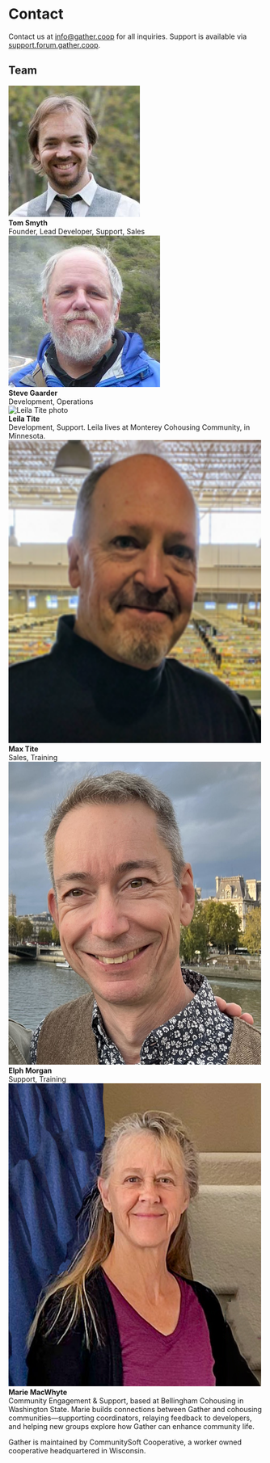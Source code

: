 # Contact

Contact us at [info@gather.coop](mailto:info@gather.coop) for all inquiries. Support is available via [support.forum.gather.coop](https://support.forum.gather.coop).

## Team

<div class="team-member">
  <img src="/assets/img/team/tom.jpg" alt="Tom Smyth photo" />
  <div>
    <strong>Tom Smyth</strong><br/>
    Founder, Lead Developer, Support, Sales
  </div>
</div>
<div class="team-member">
  <img src="/assets/img/team/steve.jpg" alt="Steve Gaarder photo" />
  <div>
    <strong>Steve Gaarder</strong><br/>
    Development, Operations
  </div>
</div>
<div class="team-member">
  <img src="/assets/img/team/leila.png" alt="Leila Tite photo" />
  <div>
    <strong>Leila Tite</strong><br/>
    Development, Support. Leila lives at Monterey Cohousing Community, in Minnesota.
  </div>
</div>
<div class="team-member">
  <img src="/assets/img/team/max.png" width="500" height="600" alt="Max Tite photo" />
  <div>
    <strong>Max Tite</strong><br/>
    Sales, Training
  </div>
</div>
<div class="team-member">
  <img src="/assets/img/team/elph.jpg" width="500" height="600" alt="Elph Morgan photo" />
  <div>
    <strong>Elph Morgan</strong><br/>
    Support, Training
  </div>
</div>
<div class="team-member">
  <img src="/assets/img/team/Marie2023.png" width="500" height="600" alt="Marie MacWhyte photo" />
  <div>
    <strong>Marie MacWhyte</strong><br/>
    Community Engagement & Support, based at Bellingham Cohousing in Washington State. Marie builds connections between Gather and cohousing communities—supporting coordinators, relaying feedback to developers, and helping new groups explore how Gather can enhance community life.<br/>
  </div>
</div>

Gather is maintained by CommunitySoft Cooperative, a worker owned cooperative headquartered in Wisconsin.
